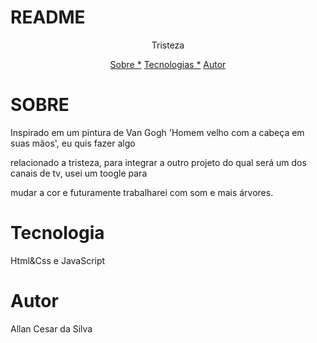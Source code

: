# README

<p align="center"> Tristeza</p>

<p align="center">
<a href="#sobre">Sobre *</a>
<a href="#tecnologia">Tecnologias *</a>
<a href="#autor">Autor</a>
</p>

# SOBRE 

<p> Inspirado em um pintura de Van Gogh 'Homem velho com a cabeça em suas mãos', eu quis fazer algo <p> relacionado
a tristeza, para integrar a outro projeto do qual será um dos canais de tv, usei um toogle para<p> mudar a cor
e futuramente trabalharei com som e mais árvores.</p>


# Tecnologia

Html&Css e JavaScript

# Autor

Allan Cesar da Silva
